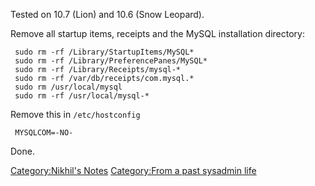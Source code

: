Tested on 10.7 (Lion) and 10.6 (Snow Leopard).

Remove all startup items, receipts and the MySQL installation directory:

` sudo rm -rf /Library/StartupItems/MySQL*`  
` sudo rm -rf /Library/PreferencePanes/MySQL*`  
` sudo rm -rf /Library/Receipts/mysql-*`  
` sudo rm -rf /var/db/receipts/com.mysql.*`  
` sudo rm /usr/local/mysql`  
` sudo rm -rf /usr/local/mysql-*`

Remove this in `/etc/hostconfig`

` MYSQLCOM=-NO-`

Done.

[Category:Nikhil's Notes](Category:Nikhil's_Notes "wikilink")
[Category:From a past sysadmin
life](Category:From_a_past_sysadmin_life "wikilink")
